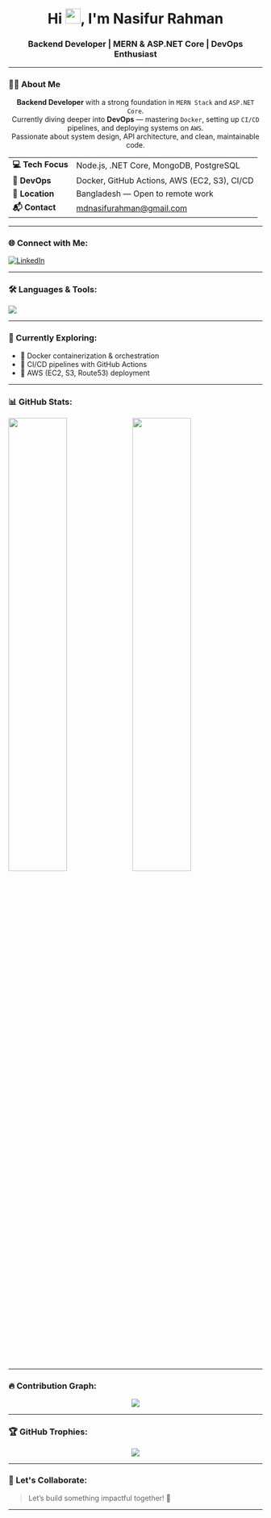 <h1 align="center">
  Hi <img src="https://media.giphy.com/media/hvRJCLFzcasrR4ia7z/giphy.gif" width="30px" />, I'm Nasifur Rahman
</h1>
<h3 align="center">Backend Developer | MERN & ASP.NET Core | DevOps Enthusiast</h3>

---

### 👨‍💻 About Me

<p align="center">
  <strong>Backend Developer</strong> with a strong foundation in <code>MERN Stack</code> and <code>ASP.NET Core</code>.<br/>
  Currently diving deeper into <strong>DevOps</strong> — mastering <code>Docker</code>, setting up <code>CI/CD</code> pipelines, and deploying systems on <code>AWS</code>.<br/>
  Passionate about system design, API architecture, and clean, maintainable code.
</p>

<table align="center">
  <tr>
    <td><strong>💻 Tech Focus</strong></td>
    <td>Node.js, .NET Core, MongoDB, PostgreSQL</td>
  </tr>
  <tr>
    <td><strong>🧰 DevOps</strong></td>
    <td>Docker, GitHub Actions, AWS (EC2, S3), CI/CD</td>
  </tr>
  <tr>
    <td><strong>📍 Location</strong></td>
    <td>Bangladesh — Open to remote work</td>
  </tr>
  <tr>
    <td><strong>📬 Contact</strong></td>
    <td><a href="mailto:mdnasifurahman@gmail.com">mdnasifurahman@gmail.com</a></td>
  </tr>
</table>

---

### 🌐 Connect with Me:
<p align="left">
  <a href="https://www.linkedin.com/in/nasifrhman/" target="_blank">
    <img src="https://img.shields.io/badge/LinkedIn-0A66C2?style=for-the-badge&logo=linkedin&logoColor=white" alt="LinkedIn"/>
  </a>
</p>

---

### 🛠️ Languages & Tools:
<p align="left">
  <img src="https://skillicons.dev/icons?i=dotnet,nodejs,nestjs,express,react,nextjs,ts,js,jquery,php,mongodb,postgres,mysql,firebase,tailwind,bootstrap,git,github,postman,docker,aws,vscode,bash" />
</p>

---

### 🧠 Currently Exploring:
- 🔹 Docker containerization & orchestration  
- 🔹 CI/CD pipelines with GitHub Actions  
- 🔹 AWS (EC2, S3, Route53) deployment  

---

### 📊 GitHub Stats:
<p align="left">
  <img width="48%" src="https://github-readme-stats.vercel.app/api?username=nasifrhman&show_icons=true&theme=tokyonight&count_private=true" />
  <img width="48%" src="https://github-readme-stats.vercel.app/api/top-langs/?username=nasifrhman&layout=compact&theme=tokyonight&langs_count=10" />
</p>

---

### 🔥 Contribution Graph:
<p align="center">
  <img src="https://github-readme-activity-graph.vercel.app/graph?username=nasifrhman&theme=tokyo-night" />
</p>

---

### 🏆 GitHub Trophies:
<p align="center">
  <img src="https://github-profile-trophy.vercel.app/?username=nasifrhman&theme=tokyonight&column=7&margin-w=10&margin-h=10" />
</p>

---


### 🤝 Let's Collaborate:
> Let’s build something impactful together! 🚀

---







